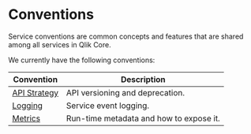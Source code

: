 # Conventions

Service conventions are common concepts and features that are shared among
all services in Qlik Core.

We currently have the following conventions:

Convention                          | Description
----------------------------------- | -----------
[API Strategy](./api-strategy.md)   | API versioning and deprecation.
[Logging](./logging.md)             | Service event logging.
[Metrics](./metrics.md)             | Run-time metadata and how to expose it.
